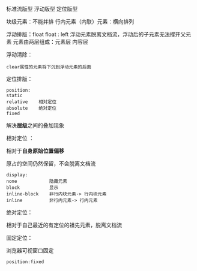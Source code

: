 标准流版型 浮动版型 定位版型



块级元素：不能并排
行内元素（内联）元素：横向排列



浮动排版：float
float : left
浮动元素脱离文档流，浮动后的子元素无法撑开父元素
元素由两层组成：元素层 内容层



浮动清除：

```
clear属性的元素将下沉到浮动元素的后面
```



定位排版：

```
position:
static
relative	相对定位
absolute	绝对定位
fixed
```

解决**层级**之间的叠加现象



相对定位 ：

相对于**自身原始位置偏移**

原占的空间仍然保留，不会脱离文档流

```
display:
none			隐藏元素
block			显示
inline-block	非行内块元素-> 行内块元素
inline			非行内元素-> 行内元素
```

绝对定位：

相对于自己最近的有定位的祖先元素，脱离文档流



固定定位：

浏览器可视窗口固定

```
position:fixed
```

